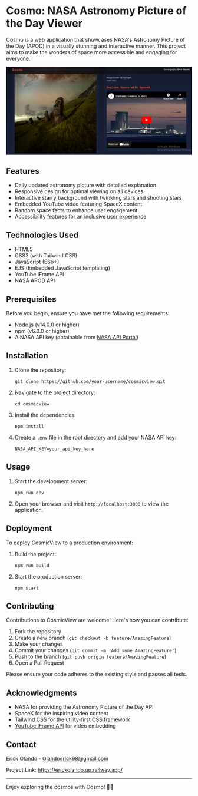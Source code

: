 # Cosmo: NASA Astronomy Picture of the Day Viewer

Cosmo is a web application that showcases NASA's Astronomy Picture of the Day (APOD) in a visually stunning and interactive manner. This project aims to make the wonders of space more accessible and engaging for everyone.

![Cosmo Screenshot](images/Capture.PNG)

## Features

- Daily updated astronomy picture with detailed explanation
- Responsive design for optimal viewing on all devices
- Interactive starry background with twinkling stars and shooting stars
- Embedded YouTube video featuring SpaceX content
- Random space facts to enhance user engagement
- Accessibility features for an inclusive user experience

## Technologies Used

- HTML5
- CSS3 (with Tailwind CSS)
- JavaScript (ES6+)
- EJS (Embedded JavaScript templating)
- YouTube IFrame API
- NASA APOD API

## Prerequisites

Before you begin, ensure you have met the following requirements:

- Node.js (v14.0.0 or higher)
- npm (v6.0.0 or higher)
- A NASA API key (obtainable from [NASA API Portal](https://api.nasa.gov/))

## Installation

1. Clone the repository:
   ```
   git clone https://github.com/your-username/cosmicview.git
   ```

2. Navigate to the project directory:
   ```
   cd cosmicview
   ```

3. Install the dependencies:
   ```
   npm install
   ```

4. Create a `.env` file in the root directory and add your NASA API key:
   ```
   NASA_API_KEY=your_api_key_here
   ```

## Usage

1. Start the development server:
   ```
   npm run dev
   ```

2. Open your browser and visit `http://localhost:3000` to view the application.

## Deployment

To deploy CosmicView to a production environment:

1. Build the project:
   ```
   npm run build
   ```

2. Start the production server:
   ```
   npm start
   ```

## Contributing

Contributions to CosmicView are welcome! Here's how you can contribute:

1. Fork the repository
2. Create a new branch (`git checkout -b feature/AmazingFeature`)
3. Make your changes
4. Commit your changes (`git commit -m 'Add some AmazingFeature'`)
5. Push to the branch (`git push origin feature/AmazingFeature`)
6. Open a Pull Request

Please ensure your code adheres to the existing style and passes all tests.

## Acknowledgments

- NASA for providing the Astronomy Picture of the Day API
- SpaceX for the inspiring video content
- [Tailwind CSS](https://tailwindcss.com/) for the utility-first CSS framework
- [YouTube IFrame API](https://developers.google.com/youtube/iframe_api_reference) for video embedding

## Contact

Erick Olando - Olandoerick98@gmail.com

Project Link: https://erickolando.up.railway.app/

---

Enjoy exploring the cosmos with Cosmo! 🚀🌌
